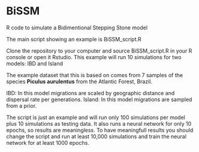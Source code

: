 # BiSSM
R code to simulate a Bidimentional Stepping Stone model

The main script showing an example is BiSSM_script.R

Clone the repository to your computer and source BiSSM_script.R in your R console or open it Rstudio. 
This example will run 10 simulations for two models: IBD and Island

The example dataset that this is based on comes from 7 samples of the species **Piculus aurulentus** from the Atlantic Forest, Brazil.

IBD: In this model migrations are scaled by geographic distance and dispersal rate per generations.
Island: In this model migrations are sampled from a prior.

The script is just an example and will run only 100 simulations per model plus 10 simulations as testing data. It also runs a neural network for only 10 epochs, so results are meaningless. To have meaningfull results you should change the script and run at least 10,000 simulations and train the neural network for at least 1000 epochs.   
